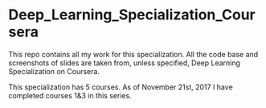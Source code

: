 # Deep_Learning_Specialization_Coursera

This repo contains all my work for this specialization. All the code base and screenshots of slides are taken from, unless specified, Deep Learning Specialization on Coursera.


This specialization has 5 courses. As of November 21st, 2017 I have completed courses 1&3 in this series. 
